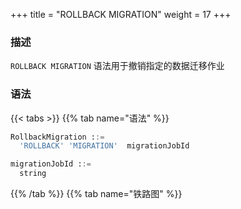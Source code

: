 +++
title = "ROLLBACK MIGRATION"
weight = 17
+++

### 描述

`ROLLBACK MIGRATION` 语法用于撤销指定的数据迁移作业

### 语法

{{< tabs >}}
{{% tab name="语法" %}}
```sql
RollbackMigration ::=
  'ROLLBACK' 'MIGRATION'  migrationJobId 

migrationJobId ::=
  string
```
{{% /tab %}}
{{% tab name="铁路图" %}}
<iframe frameborder="0" name="diagram" id="diagram" width="100%" height="100%"></iframe>
{{% /tab %}}
{{< /tabs >}}

### 补充说明

- `migrationJobId` 需要通过 [SHOW MIGRATION LIST](/cn/reference/distsql/syntax/ral/migration/show-migration-list/) 语法查询获得

- 该语句执行后会清理目标端

### 示例

- 撤销指定的数据迁移作业

```sql
ROLLBACK MIGRATION 'j010180026753ef0e25d3932d94d1673ba551';
```

### 保留字

`ROLLBACK`、`MIGRATION`

### 相关链接

- [保留字](/cn/reference/distsql/syntax/reserved-word/)
- [SHOW MIGRATION LIST](/cn/reference/distsql/syntax/ral/migration/show-migration-list/)